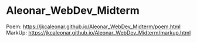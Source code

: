 # Aleonar_WebDev_Midterm
Poem: https://jkcaleonar.github.io/Aleonar_WebDev_Midterm/poem.html
MarkUp: https://jkcaleonar.github.io/Aleonar_WebDev_Midterm/markup.html
